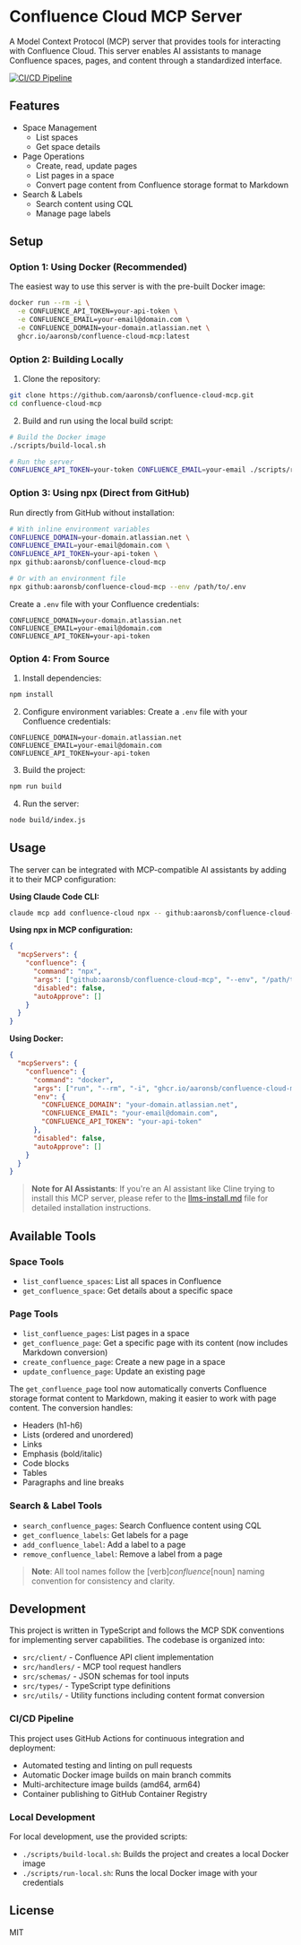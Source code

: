 # Confluence Cloud MCP Server

A Model Context Protocol (MCP) server that provides tools for interacting with Confluence Cloud. This server enables AI assistants to manage Confluence spaces, pages, and content through a standardized interface.

[![CI/CD Pipeline](https://github.com/aaronsb/confluence-cloud-mcp/actions/workflows/ci-cd.yml/badge.svg)](https://github.com/aaronsb/confluence-cloud-mcp/actions/workflows/ci-cd.yml)

## Features

- Space Management
  - List spaces
  - Get space details
- Page Operations
  - Create, read, update pages
  - List pages in a space
  - Convert page content from Confluence storage format to Markdown
- Search & Labels
  - Search content using CQL
  - Manage page labels

## Setup

### Option 1: Using Docker (Recommended)

The easiest way to use this server is with the pre-built Docker image:

```bash
docker run --rm -i \
  -e CONFLUENCE_API_TOKEN=your-api-token \
  -e CONFLUENCE_EMAIL=your-email@domain.com \
  -e CONFLUENCE_DOMAIN=your-domain.atlassian.net \
  ghcr.io/aaronsb/confluence-cloud-mcp:latest
```

### Option 2: Building Locally

1. Clone the repository:
```bash
git clone https://github.com/aaronsb/confluence-cloud-mcp.git
cd confluence-cloud-mcp
```

2. Build and run using the local build script:
```bash
# Build the Docker image
./scripts/build-local.sh

# Run the server
CONFLUENCE_API_TOKEN=your-token CONFLUENCE_EMAIL=your-email ./scripts/run-local.sh
```

### Option 3: Using npx (Direct from GitHub)

Run directly from GitHub without installation:

```bash
# With inline environment variables
CONFLUENCE_DOMAIN=your-domain.atlassian.net \
CONFLUENCE_EMAIL=your-email@domain.com \
CONFLUENCE_API_TOKEN=your-api-token \
npx github:aaronsb/confluence-cloud-mcp

# Or with an environment file
npx github:aaronsb/confluence-cloud-mcp --env /path/to/.env
```

Create a `.env` file with your Confluence credentials:
```
CONFLUENCE_DOMAIN=your-domain.atlassian.net
CONFLUENCE_EMAIL=your-email@domain.com
CONFLUENCE_API_TOKEN=your-api-token
```

### Option 4: From Source

1. Install dependencies:
```bash
npm install
```

2. Configure environment variables:
Create a `.env` file with your Confluence credentials:
```
CONFLUENCE_DOMAIN=your-domain.atlassian.net
CONFLUENCE_EMAIL=your-email@domain.com
CONFLUENCE_API_TOKEN=your-api-token
```

3. Build the project:
```bash
npm run build
```

4. Run the server:
```bash
node build/index.js
```

## Usage

The server can be integrated with MCP-compatible AI assistants by adding it to their MCP configuration:

**Using Claude Code CLI:**
```bash
claude mcp add confluence-cloud npx -- github:aaronsb/confluence-cloud-mcp --env /path/to/.env
```

**Using npx in MCP configuration:**
```json
{
  "mcpServers": {
    "confluence": {
      "command": "npx",
      "args": ["github:aaronsb/confluence-cloud-mcp", "--env", "/path/to/.env"],
      "disabled": false,
      "autoApprove": []
    }
  }
}
```

**Using Docker:**
```json
{
  "mcpServers": {
    "confluence": {
      "command": "docker",
      "args": ["run", "--rm", "-i", "ghcr.io/aaronsb/confluence-cloud-mcp:latest"],
      "env": {
        "CONFLUENCE_DOMAIN": "your-domain.atlassian.net",
        "CONFLUENCE_EMAIL": "your-email@domain.com",
        "CONFLUENCE_API_TOKEN": "your-api-token"
      },
      "disabled": false,
      "autoApprove": []
    }
  }
}
```

> **Note for AI Assistants**: If you're an AI assistant like Cline trying to install this MCP server, please refer to the [llms-install.md](llms-install.md) file for detailed installation instructions.

## Available Tools

### Space Tools
- `list_confluence_spaces`: List all spaces in Confluence
- `get_confluence_space`: Get details about a specific space

### Page Tools
- `list_confluence_pages`: List pages in a space
- `get_confluence_page`: Get a specific page with its content (now includes Markdown conversion)
- `create_confluence_page`: Create a new page in a space
- `update_confluence_page`: Update an existing page

The `get_confluence_page` tool now automatically converts Confluence storage format content to Markdown, making it easier to work with page content. The conversion handles:
- Headers (h1-h6)
- Lists (ordered and unordered)
- Links
- Emphasis (bold/italic)
- Code blocks
- Tables
- Paragraphs and line breaks

### Search & Label Tools
- `search_confluence_pages`: Search Confluence content using CQL
- `get_confluence_labels`: Get labels for a page
- `add_confluence_label`: Add a label to a page
- `remove_confluence_label`: Remove a label from a page

> **Note**: All tool names follow the [verb]_confluence_[noun] naming convention for consistency and clarity.

## Development

This project is written in TypeScript and follows the MCP SDK conventions for implementing server capabilities. The codebase is organized into:

- `src/client/` - Confluence API client implementation
- `src/handlers/` - MCP tool request handlers
- `src/schemas/` - JSON schemas for tool inputs
- `src/types/` - TypeScript type definitions
- `src/utils/` - Utility functions including content format conversion

### CI/CD Pipeline

This project uses GitHub Actions for continuous integration and deployment:

- Automated testing and linting on pull requests
- Automatic Docker image builds on main branch commits
- Multi-architecture image builds (amd64, arm64)
- Container publishing to GitHub Container Registry

### Local Development

For local development, use the provided scripts:

- `./scripts/build-local.sh`: Builds the project and creates a local Docker image
- `./scripts/run-local.sh`: Runs the local Docker image with your credentials

## License

MIT
